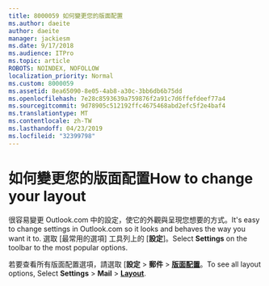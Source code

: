 ```yaml
---
title: 8000059 如何變更您的版面配置
ms.author: daeite
author: daeite
manager: jackiesm
ms.date: 9/17/2018
ms.audience: ITPro
ms.topic: article
ROBOTS: NOINDEX, NOFOLLOW
localization_priority: Normal
ms.custom: 8000059
ms.assetid: 8ea65090-8e05-4ab8-a30c-3bb6db6b75dd
ms.openlocfilehash: 7e28c8593639a759876f2a91c7d6ffefdeef77a4
ms.sourcegitcommit: 9d78905c512192ffc4675468abd2efc5f2e4baf4
ms.translationtype: MT
ms.contentlocale: zh-TW
ms.lasthandoff: 04/23/2019
ms.locfileid: "32399798"
---
```

# <a name="how-to-change-your-layout"></a><span data-ttu-id="0c392-102">如何變更您的版面配置</span><span class="sxs-lookup"><span data-stu-id="0c392-102">How to change your layout</span></span>

<span data-ttu-id="0c392-103">很容易變更 Outlook.com 中的設定，使它的外觀與呈現您想要的方式。</span><span class="sxs-lookup"><span data-stu-id="0c392-103">It's easy to change settings in Outlook.com so it looks and behaves the way you want it to.</span></span> <span data-ttu-id="0c392-104">選取 [最常用的選項] 工具列上的 [**設定**]。</span><span class="sxs-lookup"><span data-stu-id="0c392-104">Select **Settings** on the toolbar to the most popular options.</span></span> 

<span data-ttu-id="0c392-105">若要查看所有版面配置選項，請選取 [**設定** > **郵件** > [**版面配置**](https://outlook.live.com/mail/options/mail/layout)。</span><span class="sxs-lookup"><span data-stu-id="0c392-105">To see all layout options, Select **Settings** > **Mail** > [**Layout**](https://outlook.live.com/mail/options/mail/layout).</span></span> 
  

